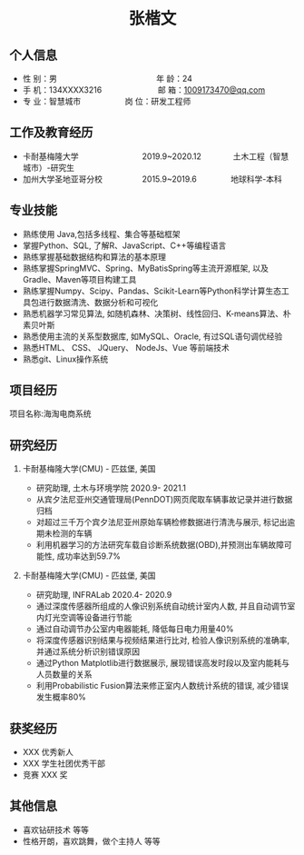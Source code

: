  <center>
     <h1>张楷文</h1>
 </center>

## 个人信息 

* 性 别：男&emsp;&emsp;&emsp;&emsp;&emsp;&emsp;&emsp;&emsp;&emsp;&emsp;&emsp;&emsp;&ensp;年 龄：24  
* 手 机：134XXXX3216 &emsp;&emsp;&emsp;&emsp;&emsp;&emsp;&ensp;  邮 箱：1009173470@qq.com    
* 专 业：智慧城市 &emsp;&emsp;&emsp;&emsp;&emsp; 岗 位：研发工程师

## 工作及教育经历
    
* 卡耐基梅隆大学&emsp;&emsp;&emsp;&emsp;&emsp;&emsp;&emsp;&emsp;2019.9~2020.12&emsp;&emsp;&emsp;&emsp;土木工程（智慧城市）-研究生         
* 加州大学圣地亚哥分校&emsp;&emsp;&emsp;&emsp;&emsp;2015.9~2019.6&emsp;&emsp;&emsp;&emsp; 地球科学-本科  

## 专业技能

* 熟练使用 Java,包括多线程、集合等基础框架
* 掌握Python、SQL, 了解R、JavaScript、C++等编程语言
* 熟练掌握基础数据结构和算法的基本原理
* 熟练掌握SpringMVC、Spring、MyBatisSpring等主流开源框架, 以及Gradle、Maven等项目构建工具
* 熟练掌握Numpy、Scipy、Pandas、Scikit-Learn等Python科学计算生态工具包进行数据清洗、数据分析和可视化
* 熟悉机器学习常见算法, 如随机森林、决策树、线性回归、K-means算法、朴素贝叶斯
* 熟悉使用主流的关系型数据库, 如MySQL、Oracle, 有过SQL语句调优经验
* 熟悉HTML、 CSS、 JQuery、 NodeJs、Vue 等前端技术
* 熟悉git、Linux操作系统

## 项目经历
项目名称:海淘电商系统



## 研究经历

1. 卡耐基梅隆大学(CMU) - 匹兹堡, 美国 
    * 研究助理, 土木与环境学院 2020.9- 2021.1 
    * 从宾夕法尼亚州交通管理局(PennDOT)网页爬取车辆事故记录并进行数据归档
    * 对超过三千万个宾夕法尼亚州原始车辆检修数据进行清洗与展示, 标记出逾期未检测的车辆
    * 利用机器学习的方法研究车载自诊断系统数据(OBD),并预测出车辆故障可能性, 成功率达到59.7%

2. 卡耐基梅隆大学(CMU) - 匹兹堡, 美国
    * 研究助理, INFRALab  2020.4- 2020.9
    * 通过深度传感器所组成的人像识别系统自动统计室内人数, 并且自动调节室内灯光空调等设备进行节能
    * 通过自动调节办公室内电器能耗, 降低每日电力用量40%
    * 将深度传感器识别结果与视频结果进行比对, 检验人像识别系统的准确率, 并通过系统分析识别错误原因
    * 通过Python Matplotlib进行数据展示, 展现错误高发时段以及室内能耗与人员数量的关系
    * 利用Probabilistic Fusion算法来修正室内人数统计系统的错误, 减少错误发生概率80%


## 获奖经历
* XXX 优秀新人
* XXX 学生社团优秀干部
* 竞赛 XXX 奖

## 其他信息 
* 喜欢钻研技术 等等
* 性格开朗，喜欢跳舞，做个主持人 等等 
